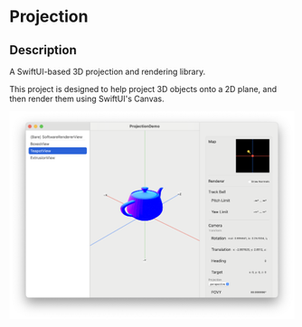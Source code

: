 # Projection

## Description

A SwiftUI-based 3D projection and rendering library.

This project is designed to help project 3D objects onto a 2D plane, and then render them using SwiftUI's Canvas.

![Alt text](<Documentation/Screenshot 2023-11-18 at 11.28.40.png>)
